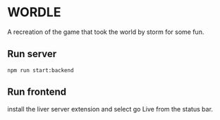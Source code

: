 # WORDLE

A recreation of the game that took the world by storm for some fun.

## Run server

```
npm run start:backend
```

## Run frontend

install the liver server extension and select go Live from the status bar.
